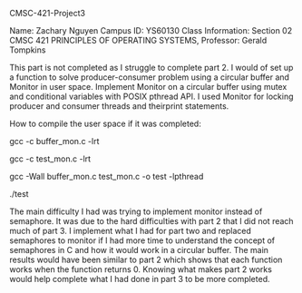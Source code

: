 CMSC-421-Project3

Name: Zachary Nguyen Campus ID: YS60130 Class Information: Section 02 CMSC 421 PRINCIPLES OF OPERATING SYSTEMS, Professor: Gerald Tompkins

This part is not completed as I struggle to complete part 2. I would of set up a function to solve producer-consumer problem using a circular buffer and 
Monitor in user space. Implement Monitor on a circular buffer using mutex and conditional variables with POSIX pthread API. I used Monitor for locking 
producer and consumer threads and theirprint statements.

How to compile the user space if it was completed:

gcc -c buffer_mon.c -lrt

gcc -c test_mon.c -lrt

gcc -Wall buffer_mon.c test_mon.c -o test -lpthread

./test

The main difficulty I had was trying to implement monitor instead of semaphore. It was due to the hard difficulties with part 2 that I did not reach much 
of part 3. I implement what I had for part two and replaced semaphores to monitor if I had more time to understand the concept of semaphores in C and how 
it would work in a circular buffer. The main results would have been similar to part 2 which shows that each function works when the function returns 0.
Knowing what makes part 2 works would help complete what I had done in part 3 to be more completed.
